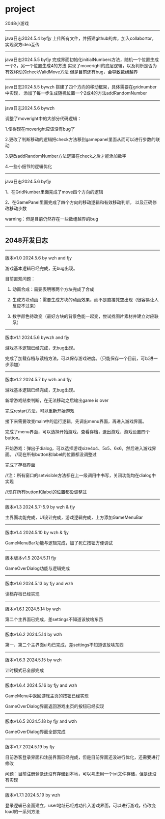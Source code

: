 # project
2048小游戏
******
java日志2024.5.4 byfjy
上传所有文件，并搭建github的库，加入collabortor，实现双方idea互传
******
java日志2024.5.5 byfjy
完成界面初始化initialNumbers方法，随机一个位置生成一个2，另一个位置生成4的方法
实现了moveright的底层逻辑，以及判断是否为有效移动的checkValidMove方法
但是目前还有bug，会导致数组越界
******
java日志2024.5.5 bywzh
搭建了四个方向的移动框架，具体需要在gridnumber中实现，
添加了每一步生成随机位置一个2或4的方法addRandomNumber
******
java日志2024.5.6 bywzh

调整了moveright中的大部分代码逻辑：

1.使得现在moveright应该没有bug了

2.更改了判断移动的逻辑把check方法移到gamepanel里面从而可以进行步数的联动

3.更改addRandomNumber方法逻辑在check之后才能添加数字

4.一些小细节的逻辑优化
******
java日志2024.5.6 byfjy

1、在GridNumber里面完成了move四个方向的逻辑

2、在GamePanel里面完成了四个方向的移动逻辑和有效移动判断， 以及正确修改移动步数

warning：但是目前仍然存在一些数组越界的bug
******
## 2048开发日志
******
版本v1.0 2024.5.6 by wzh and fjy

游戏基本逻辑已经完成，无bug出现。

目前直观问题：

1. 动画合成：需要表明哪两个方块完成了合成

2. 生成方块动画：需要生成方块的动画效果，而不是直接凭空出现（很容易让人反应不过来）

3. 数字颜色待改变（最好方块的背景色能一起变，尝试找图片素材并建立对应联系）
******
版本v1.1 2024.5.6 bywzh and fjy

游戏基本逻辑已经完成，无bug出现。

完成了加载存档与读档方法，可以保存游戏进度。（只能保存一个目前，可以进一步添加）

******
版本v1.2 2024.5.7 by wzh and fjy

游戏基本逻辑已经完成，无bug出现。

新增游戏结束判断，在无法移动之后输出game is over

完成restart方法，可以重新开始游戏

接下来需要改变main中的运行逻辑，先调出menu界面，再进入游戏界面。

完成了menu界面，可以选择开始游戏，查看存档，退出游戏、游戏设置四个button。

开始游戏：弹出子dialog，可以选择游戏size4x4、5x5、6x6，然后进入游戏界面。
//现在所有button和label的位置都没调整过

完成了存档界面

//注：所有窗口的setvisible方法都在上一级调用中书写，关闭功能均在dialog中实现

//现在所有button和label的位置都没调整过
******
版本v1.3 2024.5.7-5.9 by wzh & fjy

主界面功能完成，UI设计完成，游戏逻辑完成，上方添加GameMenuBar

****** 
版本v1.4 2024.5.10 by wzh & fjy

GameMenuBar功能与逻辑完成，加了死亡按钮方便调试

*****
版本版本v1.5 2024.5.11 fjy

GameOverDialog功能与逻辑完成
*****
版本v1.6 2024.5.13 by fjy and wzh

读档存档已经实现
*****
版本v1.6.1 2024.5.14 by wzh

第二个主界面已完成，差settings不知道该放啥东西

*****
版本v1.6.2 2024.5.14 by wzh

第一、第二个主界面ui均已完成，差settings不知道该放啥东西
*****
版本v1.6.3 2024.5.15 by wzh

计时模式已全部完成

*****
版本v1.6.4 2024.5.16 by fjy and wzh

GameMenu中返回游戏主页的按钮已经实现

GameOverDialog界面返回游戏主页的按钮已经实现
*****
版本v1.6.5 2024.5.18 by fjy and wzh

GameOverDialog界面全部完成

*****
版本v1.7 2024.5.19 by fjy

目前游客登录界面和注册界面已经完成，但是目前界面还没进行优化，还需要进行修改

问题：目前注册登录还没有存储到本地，可以考虑用一个txt文件存储，但是还没有实现

*****
版本v1.7.1 2024.5.19 by wzh

登录逻辑已全面建立，user地址已经成功传入游戏界面，可以进行游戏，待改变load的一系列方法














